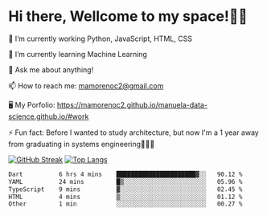 # Hi there, Wellcome to my space!✌🏾

🔭 I’m currently working Python, JavaScript, HTML, CSS

🌱 I’m currently learning Machine Learning

💬 Ask me about anything!

📫 How to reach me: mamorenoc2@gmail.com

🖥️ My Porfolio: https://mamorenoc2.github.io/manuela-data-science.github.io/#work

⚡ Fun fact: Before I wanted to study architecture, but now I'm a 1 year away from graduating in systems engineering🤣🤣🤣

[![GitHub Streak](https://streak-stats.demolab.com/?user=mamorenoc2&theme=tokyonight_duo)](https://git.io/streak-stats)                 [![Top Langs](https://github-readme-stats.vercel.app/api/top-langs/?username=mamorenoc2&layout=compact&theme=tokyonight)](https://github.com/anuraghazra/github-readme-stats)

<!--START_SECTION:waka-->

```txt
Dart          6 hrs 4 mins    ██████████████████████▓░░   90.12 %
YAML          24 mins         █▒░░░░░░░░░░░░░░░░░░░░░░░   05.96 %
TypeScript    9 mins          ▓░░░░░░░░░░░░░░░░░░░░░░░░   02.45 %
HTML          4 mins          ▒░░░░░░░░░░░░░░░░░░░░░░░░   01.12 %
Other         1 min           ░░░░░░░░░░░░░░░░░░░░░░░░░   00.27 %
```

<!--END_SECTION:waka-->
